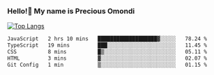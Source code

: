 ### Hello!👋 My name is Precious Omondi 

[![Top Langs](https://github-readme-stats.vercel.app/api/top-langs/?username=Presho99&langs_count=8&theme=dark)](https://github.com/Presho99/github-readme-stats)



<!--START_SECTION:waka-->

```txt
JavaScript   2 hrs 10 mins   ███████████████████▓░░░░░   78.24 %
TypeScript   19 mins         ███░░░░░░░░░░░░░░░░░░░░░░   11.45 %
CSS          8 mins          █▒░░░░░░░░░░░░░░░░░░░░░░░   05.11 %
HTML         3 mins          ▓░░░░░░░░░░░░░░░░░░░░░░░░   02.07 %
Git Config   1 min           ▒░░░░░░░░░░░░░░░░░░░░░░░░   01.15 %
```

<!--END_SECTION:waka-->

